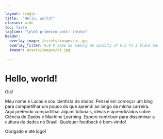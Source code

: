 ```yaml
---

layout: single
title:  "Hello, world!"
classes: wide
toc: false
tagline: "\n\nO primeiro post! \n\n\n"
header:
  overlay_image: /assets/images/ai.jpg
  overlay_filter: 0.8 # same as adding an opacity of 0.5 to a black background
  teaser: assets/images/ai.jpg
  
---
```


# Hello, world!

Olá!

Meu nome é Lucas e sou cientista de dados.
Pensei em começar um blog para compartilhar um pouco do que aprendi ao longo da minha carreira.
Aqui pretendo compartilhar alguns tutoriais, ideias e aprendizados sobre Ciência de Dados e Machine Learning. Espero contribuir para disseminar a cultura de dados no Brasil.
Qualquer feedback é bem-vindo!

Obrigado e até logo!
